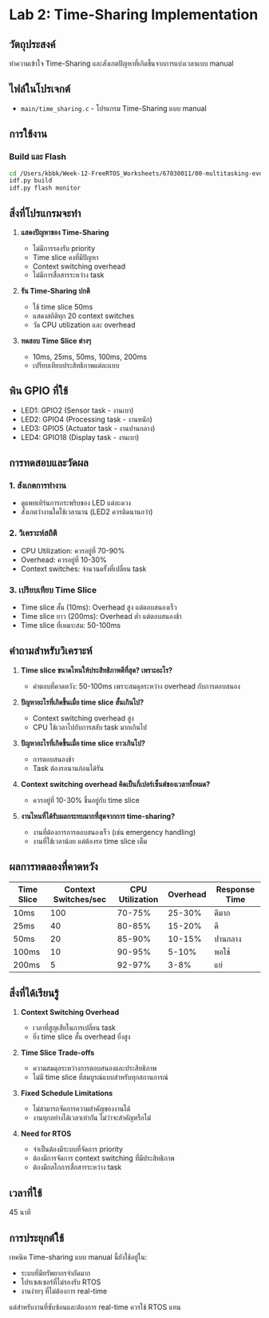 # Lab 2: Time-Sharing Implementation

## วัตถุประสงค์
ทำความเข้าใจ Time-Sharing และสังเกตปัญหาที่เกิดขึ้นจากการแบ่งเวลาแบบ manual

## ไฟล์ในโปรเจกต์
- `main/time_sharing.c` - โปรแกรม Time-Sharing แบบ manual

## การใช้งาน

### Build และ Flash
```bash
cd /Users/kbbk/Week-12-FreeRTOS_Worksheets/67030011/00-multitasking-evolution/lab2-time-sharing
idf.py build
idf.py flash monitor
```

## สิ่งที่โปรแกรมจะทำ

1. **แสดงปัญหาของ Time-Sharing**
   - ไม่มีการรองรับ priority
   - Time slice คงที่มีปัญหา
   - Context switching overhead
   - ไม่มีการสื่อสารระหว่าง task

2. **รัน Time-Sharing ปกติ**
   - ใช้ time slice 50ms
   - แสดงสถิติทุก 20 context switches
   - วัด CPU utilization และ overhead

3. **ทดสอบ Time Slice ต่างๆ**
   - 10ms, 25ms, 50ms, 100ms, 200ms
   - เปรียบเทียบประสิทธิภาพแต่ละแบบ

## พิน GPIO ที่ใช้
- LED1: GPIO2 (Sensor task - งานเบา)
- LED2: GPIO4 (Processing task - งานหนัก)
- LED3: GPIO5 (Actuator task - งานปานกลาง)
- LED4: GPIO18 (Display task - งานเบา)

## การทดสอบและวัดผล

### 1. สังเกตการทำงาน
- ดูแพทเทิร์นการกระพริบของ LED แต่ละดวง
- สังเกตว่างานใดใช้เวลานาน (LED2 ควรติดนานกว่า)

### 2. วิเคราะห์สถิติ
- CPU Utilization: ควรอยู่ที่ 70-90%
- Overhead: ควรอยู่ที่ 10-30%
- Context switches: จำนวนครั้งที่เปลี่ยน task

### 3. เปรียบเทียบ Time Slice
- Time slice สั้น (10ms): Overhead สูง แต่ตอบสนองเร็ว
- Time slice ยาว (200ms): Overhead ต่ำ แต่ตอบสนองช้า
- Time slice ที่เหมาะสม: 50-100ms

## คำถามสำหรับวิเคราะห์

1. **Time slice ขนาดไหนให้ประสิทธิภาพดีที่สุด? เพราะอะไร?**
   - คำตอบที่คาดหวัง: 50-100ms เพราะสมดุลระหว่าง overhead กับการตอบสนอง

2. **ปัญหาอะไรที่เกิดขึ้นเมื่อ time slice สั้นเกินไป?**
   - Context switching overhead สูง
   - CPU ใช้เวลาไปกับการสลับ task มากเกินไป

3. **ปัญหาอะไรที่เกิดขึ้นเมื่อ time slice ยาวเกินไป?**
   - การตอบสนองช้า
   - Task ต้องรอนานก่อนได้รัน

4. **Context switching overhead คิดเป็นกี่เปอร์เซ็นต์ของเวลาทั้งหมด?**
   - ควรอยู่ที่ 10-30% ขึ้นอยู่กับ time slice

5. **งานไหนที่ได้รับผลกระทบมากที่สุดจากการ time-sharing?**
   - งานที่ต้องการการตอบสนองเร็ว (เช่น emergency handling)
   - งานที่ใช้เวลาน้อย แต่ต้องรอ time slice เต็ม

## ผลการทดลองที่คาดหวัง

| Time Slice | Context Switches/sec | CPU Utilization | Overhead | Response Time |
|------------|---------------------|-----------------|----------|---------------|
| 10ms       | 100                 | 70-75%          | 25-30%   | ดีมาก         |
| 25ms       | 40                  | 80-85%          | 15-20%   | ดี            |
| 50ms       | 20                  | 85-90%          | 10-15%   | ปานกลาง       |
| 100ms      | 10                  | 90-95%          | 5-10%    | พอใช้         |
| 200ms      | 5                   | 92-97%          | 3-8%     | แย่           |

## สิ่งที่ได้เรียนรู้

1. **Context Switching Overhead**
   - เวลาที่สูญเสียในการเปลี่ยน task
   - ยิ่ง time slice สั้น overhead ยิ่งสูง

2. **Time Slice Trade-offs**
   - ความสมดุลระหว่างการตอบสนองและประสิทธิภาพ
   - ไม่มี time slice ที่สมบูรณ์แบบสำหรับทุกสถานการณ์

3. **Fixed Schedule Limitations**
   - ไม่สามารถจัดการความสำคัญของงานได้
   - งานทุกอย่างได้เวลาเท่ากัน ไม่ว่าจะสำคัญหรือไม่

4. **Need for RTOS**
   - จำเป็นต้องมีระบบที่จัดการ priority
   - ต้องมีการจัดการ context switching ที่มีประสิทธิภาพ
   - ต้องมีกลไกการสื่อสารระหว่าง task

## เวลาที่ใช้
45 นาที

## การประยุกต์ใช้
เทคนิค Time-sharing แบบ manual นี้ยังใช้อยู่ใน:
- ระบบที่มีทรัพยากรจำกัดมาก
- โปรเซสเซอร์ที่ไม่รองรับ RTOS
- งานง่ายๆ ที่ไม่ต้องการ real-time

แต่สำหรับงานที่ซับซ้อนและต้องการ real-time ควรใช้ RTOS แทน

